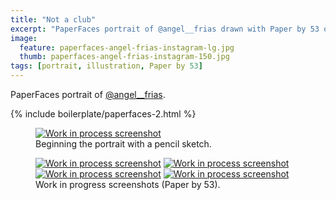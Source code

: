 ```yaml
---
title: "Not a club"
excerpt: "PaperFaces portrait of @angel__frias drawn with Paper by 53 on an iPad."
image: 
  feature: paperfaces-angel-frias-instagram-lg.jpg
  thumb: paperfaces-angel-frias-instagram-150.jpg
tags: [portrait, illustration, Paper by 53]
---
```


PaperFaces portrait of <a href="http://instagram.com/angel__frias">@angel__frias</a>.

{% include boilerplate/paperfaces-2.html %}

<figure>
	<a href="{{ site.url }}/assets/images/paperfaces-angel-frias-process-1-lg.jpg"><img src="{{ site.url }}/assets/images/paperfaces-angel-frias-process-1-750.jpg" alt="Work in process screenshot"></a>
	<figcaption>Beginning the portrait with a pencil sketch.</figcaption>
</figure>

<figure class="half">
	<a href="{{ site.url }}/assets/images/paperfaces-angel-frias-process-2-lg.jpg"><img src="{{ site.url }}/assets/images/paperfaces-angel-frias-process-2-600.jpg" alt="Work in process screenshot"></a>
	<a href="{{ site.url }}/assets/images/paperfaces-angel-frias-process-3-lg.jpg"><img src="{{ site.url }}/assets/images/paperfaces-angel-frias-process-3-600.jpg" alt="Work in process screenshot"></a>
	<a href="{{ site.url }}/assets/images/paperfaces-angel-frias-process-4-lg.jpg"><img src="{{ site.url }}/assets/images/paperfaces-angel-frias-process-4-600.jpg" alt="Work in process screenshot"></a>
	<a href="{{ site.url }}/assets/images/paperfaces-angel-frias-process-5-lg.jpg"><img src="{{ site.url }}/assets/images/paperfaces-angel-frias-process-5-600.jpg" alt="Work in process screenshot"></a>
	<figcaption>Work in progress screenshots (Paper by 53).</figcaption>
</figure>